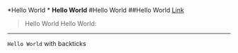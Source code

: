 *Hello World *
**Hello World**
#Hello World
##Hello World
[Link](google.com)
>Hello World
Hello World:
---
`Hello World` with backticks
